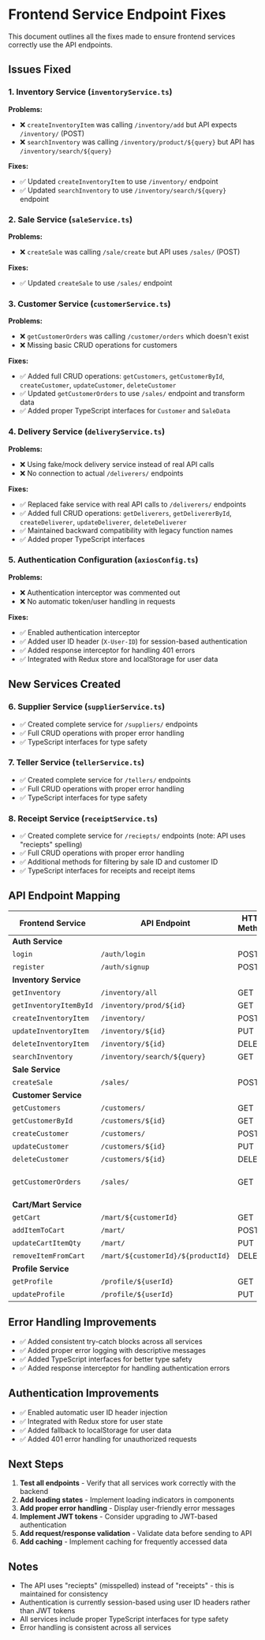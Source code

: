 # Frontend Service Endpoint Fixes

This document outlines all the fixes made to ensure frontend services correctly use the API endpoints.

## Issues Fixed

### 1. Inventory Service (`inventoryService.ts`)
**Problems:**
- ❌ `createInventoryItem` was calling `/inventory/add` but API expects `/inventory/` (POST)
- ❌ `searchInventory` was calling `/inventory/product/${query}` but API has `/inventory/search/${query}`

**Fixes:**
- ✅ Updated `createInventoryItem` to use `/inventory/` endpoint
- ✅ Updated `searchInventory` to use `/inventory/search/${query}` endpoint

### 2. Sale Service (`saleService.ts`)
**Problems:**
- ❌ `createSale` was calling `/sale/create` but API uses `/sales/` (POST)

**Fixes:**
- ✅ Updated `createSale` to use `/sales/` endpoint

### 3. Customer Service (`customerService.ts`)
**Problems:**
- ❌ `getCustomerOrders` was calling `/customer/orders` which doesn't exist
- ❌ Missing basic CRUD operations for customers

**Fixes:**
- ✅ Added full CRUD operations: `getCustomers`, `getCustomerById`, `createCustomer`, `updateCustomer`, `deleteCustomer`
- ✅ Updated `getCustomerOrders` to use `/sales/` endpoint and transform data
- ✅ Added proper TypeScript interfaces for `Customer` and `SaleData`

### 4. Delivery Service (`deliveryService.ts`)
**Problems:**
- ❌ Using fake/mock delivery service instead of real API calls
- ❌ No connection to actual `/deliverers/` endpoints

**Fixes:**
- ✅ Replaced fake service with real API calls to `/deliverers/` endpoints
- ✅ Added full CRUD operations: `getDeliverers`, `getDelivererById`, `createDeliverer`, `updateDeliverer`, `deleteDeliverer`
- ✅ Maintained backward compatibility with legacy function names
- ✅ Added proper TypeScript interfaces

### 5. Authentication Configuration (`axiosConfig.ts`)
**Problems:**
- ❌ Authentication interceptor was commented out
- ❌ No automatic token/user handling in requests

**Fixes:**
- ✅ Enabled authentication interceptor
- ✅ Added user ID header (`X-User-ID`) for session-based authentication
- ✅ Added response interceptor for handling 401 errors
- ✅ Integrated with Redux store and localStorage for user data

## New Services Created

### 6. Supplier Service (`supplierService.ts`)
- ✅ Created complete service for `/suppliers/` endpoints
- ✅ Full CRUD operations with proper error handling
- ✅ TypeScript interfaces for type safety

### 7. Teller Service (`tellerService.ts`)
- ✅ Created complete service for `/tellers/` endpoints
- ✅ Full CRUD operations with proper error handling
- ✅ TypeScript interfaces for type safety

### 8. Receipt Service (`receiptService.ts`)
- ✅ Created complete service for `/reciepts/` endpoints (note: API uses "reciepts" spelling)
- ✅ Full CRUD operations with proper error handling
- ✅ Additional methods for filtering by sale ID and customer ID
- ✅ TypeScript interfaces for receipts and receipt items

## API Endpoint Mapping

| Frontend Service | API Endpoint | HTTP Method | Status |
|-----------------|--------------|-------------|---------|
| **Auth Service** |
| `login` | `/auth/login` | POST | ✅ Correct |
| `register` | `/auth/signup` | POST | ✅ Correct |
| **Inventory Service** |
| `getInventory` | `/inventory/all` | GET | ✅ Correct |
| `getInventoryItemById` | `/inventory/prod/${id}` | GET | ✅ Correct |
| `createInventoryItem` | `/inventory/` | POST | ✅ Fixed |
| `updateInventoryItem` | `/inventory/${id}` | PUT | ✅ Correct |
| `deleteInventoryItem` | `/inventory/${id}` | DELETE | ✅ Correct |
| `searchInventory` | `/inventory/search/${query}` | GET | ✅ Fixed |
| **Sale Service** |
| `createSale` | `/sales/` | POST | ✅ Fixed |
| **Customer Service** |
| `getCustomers` | `/customers/` | GET | ✅ Added |
| `getCustomerById` | `/customers/${id}` | GET | ✅ Added |
| `createCustomer` | `/customers/` | POST | ✅ Added |
| `updateCustomer` | `/customers/${id}` | PUT | ✅ Added |
| `deleteCustomer` | `/customers/${id}` | DELETE | ✅ Added |
| `getCustomerOrders` | `/sales/` | GET | ✅ Fixed (transforms data) |
| **Cart/Mart Service** |
| `getCart` | `/mart/${customerId}` | GET | ✅ Correct |
| `addItemToCart` | `/mart/` | POST | ✅ Correct |
| `updateCartItemQty` | `/mart/` | PUT | ✅ Correct |
| `removeItemFromCart` | `/mart/${customerId}/${productId}` | DELETE | ✅ Correct |
| **Profile Service** |
| `getProfile` | `/profile/${userId}` | GET | ✅ Correct |
| `updateProfile` | `/profile/${userId}` | PUT | ✅ Correct |

## Error Handling Improvements

- ✅ Added consistent try-catch blocks across all services
- ✅ Added proper error logging with descriptive messages
- ✅ Added TypeScript interfaces for better type safety
- ✅ Added response interceptor for handling authentication errors

## Authentication Improvements

- ✅ Enabled automatic user ID header injection
- ✅ Integrated with Redux store for user state
- ✅ Added fallback to localStorage for user data
- ✅ Added 401 error handling for unauthorized requests

## Next Steps

1. **Test all endpoints** - Verify that all services work correctly with the backend
2. **Add loading states** - Implement loading indicators in components
3. **Add proper error handling** - Display user-friendly error messages
4. **Implement JWT tokens** - Consider upgrading to JWT-based authentication
5. **Add request/response validation** - Validate data before sending to API
6. **Add caching** - Implement caching for frequently accessed data

## Notes

- The API uses "reciepts" (misspelled) instead of "receipts" - this is maintained for consistency
- Authentication is currently session-based using user ID headers rather than JWT tokens
- All services include proper TypeScript interfaces for type safety
- Error handling is consistent across all services

